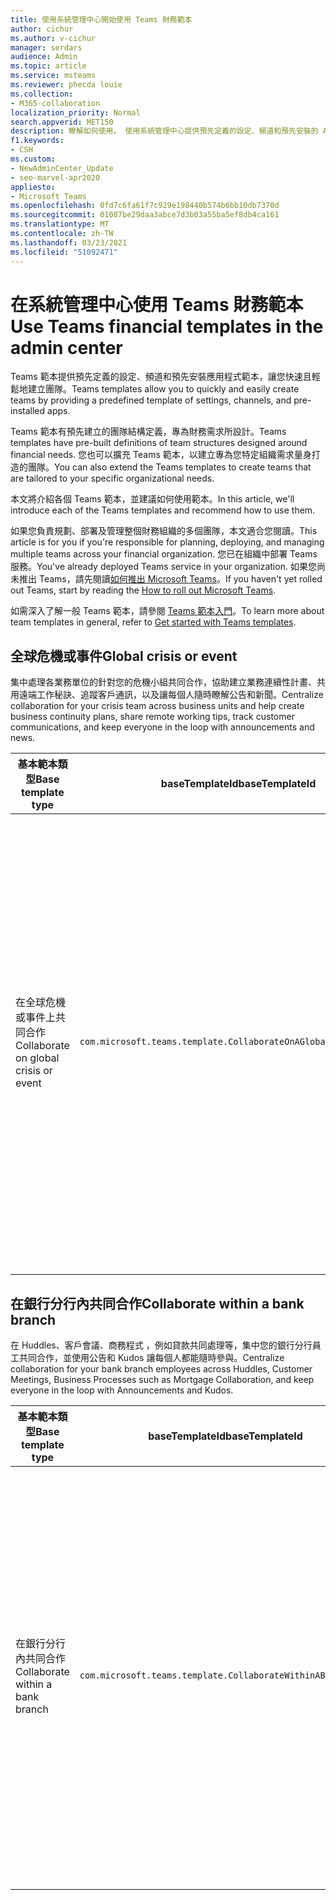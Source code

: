 ```yaml
---
title: 使用系統管理中心開始使用 Teams 財務範本
author: cichur
ms.author: v-cichur
manager: serdars
audience: Admin
ms.topic: article
ms.service: msteams
ms.reviewer: phecda louie
ms.collection:
- M365-collaboration
localization_priority: Normal
search.appverid: MET150
description: 瞭解如何使用。 使用系統管理中心提供預先定義的設定、頻道和預先安裝的 App，以建立專為財務需求設計的小組結構。
f1.keywords:
- CSH
ms.custom:
- NewAdminCenter_Update
- seo-marvel-apr2020
appliesto:
- Microsoft Teams
ms.openlocfilehash: 0fd7c6fa61f7c929e198440b574b6bb10db7370d
ms.sourcegitcommit: 01087be29daa3abce7d3b03a55ba5ef8db4ca161
ms.translationtype: MT
ms.contentlocale: zh-TW
ms.lasthandoff: 03/23/2021
ms.locfileid: "51092471"
---
```

# <a name="use-teams-financial-templates-in-the-admin-center"></a><span data-ttu-id="5c066-104">在系統管理中心使用 Teams 財務範本</span><span class="sxs-lookup"><span data-stu-id="5c066-104">Use Teams financial templates in the admin center</span></span>

<span data-ttu-id="5c066-105">Teams 範本提供預先定義的設定、頻道和預先安裝應用程式範本，讓您快速且輕鬆地建立團隊。</span><span class="sxs-lookup"><span data-stu-id="5c066-105">Teams templates allow you to quickly and easily create teams by providing a predefined template of settings, channels, and pre-installed apps.</span></span>

<span data-ttu-id="5c066-106">Teams 範本有預先建立的團隊結構定義，專為財務需求所設計。</span><span class="sxs-lookup"><span data-stu-id="5c066-106">Teams templates have pre-built definitions of team structures designed around financial needs.</span></span> <span data-ttu-id="5c066-107">您也可以擴充 Teams 範本，以建立專為您特定組織需求量身打造的團隊。</span><span class="sxs-lookup"><span data-stu-id="5c066-107">You can also extend the Teams templates to create teams that are tailored to your specific organizational needs.</span></span>

<span data-ttu-id="5c066-108">本文將介紹各個 Teams 範本，並建議如何使用範本。</span><span class="sxs-lookup"><span data-stu-id="5c066-108">In this article, we'll introduce each of the Teams templates and recommend how to use them.</span></span>

<span data-ttu-id="5c066-109">如果您負責規劃、部署及管理整個財務組織的多個團隊，本文適合您閱讀。</span><span class="sxs-lookup"><span data-stu-id="5c066-109">This article is for you if you're responsible for planning, deploying, and managing multiple teams across your financial organization.</span></span> <span data-ttu-id="5c066-110">您已在組織中部署 Teams 服務。</span><span class="sxs-lookup"><span data-stu-id="5c066-110">You've already deployed Teams service in your organization.</span></span> <span data-ttu-id="5c066-111">如果您尚未推出 Teams，請先閱讀[如何推出 Microsoft Teams](./deploy-overview.md)。</span><span class="sxs-lookup"><span data-stu-id="5c066-111">If you haven't yet rolled out Teams, start by reading the [How to roll out Microsoft Teams](./deploy-overview.md).</span></span>

<span data-ttu-id="5c066-112">如需深入了解一般 Teams 範本，請參閱 [Teams 範本入門](get-started-with-teams-templates-in-the-admin-console.md)。</span><span class="sxs-lookup"><span data-stu-id="5c066-112">To learn more about team templates in general, refer to [Get started with Teams templates](get-started-with-teams-templates-in-the-admin-console.md).</span></span>

## <a name="global-crisis-or-event"></a><span data-ttu-id="5c066-113">全球危機或事件</span><span class="sxs-lookup"><span data-stu-id="5c066-113">Global crisis or event</span></span>

<span data-ttu-id="5c066-114">集中處理各業務單位的針對您的危機小組共同合作，協助建立業務連續性計畫、共用遠端工作秘訣、追蹤客戶通訊，以及讓每個人隨時瞭解公告和新聞。</span><span class="sxs-lookup"><span data-stu-id="5c066-114">Centralize collaboration for your crisis team across business units and help create business continuity plans, share remote working tips, track customer communications, and keep everyone in the loop with announcements and news.</span></span>

| <span data-ttu-id="5c066-115">基本範本類型</span><span class="sxs-lookup"><span data-stu-id="5c066-115">Base template type</span></span>|<span data-ttu-id="5c066-116">baseTemplateId</span><span class="sxs-lookup"><span data-stu-id="5c066-116">baseTemplateId</span></span> | <span data-ttu-id="5c066-117">此基本範本提供的屬性</span><span class="sxs-lookup"><span data-stu-id="5c066-117">Properties that come with this base template</span></span> |
| ------------------|-- |----------------------------------------------------- |
| <span data-ttu-id="5c066-118">在全球危機或事件上共同合作</span><span class="sxs-lookup"><span data-stu-id="5c066-118">Collaborate on global crisis or event</span></span>|`com.microsoft.teams.template.CollaborateOnAGlobalCrisisOrEvent` |<span data-ttu-id="5c066-119">頻道：</span><span class="sxs-lookup"><span data-stu-id="5c066-119">Channels:</span></span> <ul><li><span data-ttu-id="5c066-120">一般</span><span class="sxs-lookup"><span data-stu-id="5c066-120">General</span></span><li><span data-ttu-id="5c066-121">公告</span><span class="sxs-lookup"><span data-stu-id="5c066-121">Announcements</span></span></li><li><span data-ttu-id="5c066-122">世界新聞</span><span class="sxs-lookup"><span data-stu-id="5c066-122">World news</span></span></li><li><span data-ttu-id="5c066-123">業務連續性</span><span class="sxs-lookup"><span data-stu-id="5c066-123">Business continuity</span></span></li><li><span data-ttu-id="5c066-124">遠端工作</span><span class="sxs-lookup"><span data-stu-id="5c066-124">Remote working</span></span></li><li><span data-ttu-id="5c066-125">內部通訊</span><span class="sxs-lookup"><span data-stu-id="5c066-125">Internal comms</span></span></li><li><span data-ttu-id="5c066-126">外部通訊</span><span class="sxs-lookup"><span data-stu-id="5c066-126">External comms</span></span></li><li><span data-ttu-id="5c066-127">核准要求</span><span class="sxs-lookup"><span data-stu-id="5c066-127">Approvals request</span></span></li><li><span data-ttu-id="5c066-128">客戶抱怨</span><span class="sxs-lookup"><span data-stu-id="5c066-128">Customer complaints</span></span></li><li><span data-ttu-id="5c066-129">榮譽</span><span class="sxs-lookup"><span data-stu-id="5c066-129">Kudos</span></span></li><li><span data-ttu-id="5c066-130">主管更新</span><span class="sxs-lookup"><span data-stu-id="5c066-130">Executive update</span></span></li></ul><span data-ttu-id="5c066-131">應用程式：</span><span class="sxs-lookup"><span data-stu-id="5c066-131">Apps:</span></span> <ul><li><span data-ttu-id="5c066-132">讚美</span><span class="sxs-lookup"><span data-stu-id="5c066-132">Praise</span></span></li><li><span data-ttu-id="5c066-133">Wiki</span><span class="sxs-lookup"><span data-stu-id="5c066-133">Wiki</span></span></li><li><span data-ttu-id="5c066-134">網站</span><span class="sxs-lookup"><span data-stu-id="5c066-134">Website</span></span></li><li><span data-ttu-id="5c066-135">Planner</span><span class="sxs-lookup"><span data-stu-id="5c066-135">Planner</span></span></li></ul>|
||||

## <a name="collaborate-within-a-bank-branch"></a><span data-ttu-id="5c066-136">在銀行分行內共同合作</span><span class="sxs-lookup"><span data-stu-id="5c066-136">Collaborate within a bank branch</span></span>

<span data-ttu-id="5c066-137">在 Huddles、客戶會議、商務程式 ，例如貸款共同處理等，集中您的銀行分行員工共同合作，並使用公告和 Kudos 讓每個人都能隨時參與。</span><span class="sxs-lookup"><span data-stu-id="5c066-137">Centralize collaboration for your bank branch employees across Huddles, Customer Meetings, Business Processes such as Mortgage Collaboration, and keep everyone in the loop with Announcements and Kudos.</span></span>

| <span data-ttu-id="5c066-138">基本範本類型</span><span class="sxs-lookup"><span data-stu-id="5c066-138">Base template type</span></span> |<span data-ttu-id="5c066-139">baseTemplateId</span><span class="sxs-lookup"><span data-stu-id="5c066-139">baseTemplateId</span></span>| <span data-ttu-id="5c066-140">此基本範本提供的屬性</span><span class="sxs-lookup"><span data-stu-id="5c066-140">Properties that come with this base template</span></span> |
| ------------------ |--|----------------------------------------------------- |
|<span data-ttu-id="5c066-141">在銀行分行內共同合作</span><span class="sxs-lookup"><span data-stu-id="5c066-141">Collaborate within a bank branch</span></span>|`com.microsoft.teams.template.CollaborateWithinABankBranch` |<span data-ttu-id="5c066-142">頻道：</span><span class="sxs-lookup"><span data-stu-id="5c066-142">Channels:</span></span> <ul><li><span data-ttu-id="5c066-143">一般</span><span class="sxs-lookup"><span data-stu-id="5c066-143">General</span></span><li><span data-ttu-id="5c066-144">公告</span><span class="sxs-lookup"><span data-stu-id="5c066-144">Announcements</span></span></li><li><span data-ttu-id="5c066-145">過程中討論</span><span class="sxs-lookup"><span data-stu-id="5c066-145">Huddles</span></span></li><li><span data-ttu-id="5c066-146">客戶會議</span><span class="sxs-lookup"><span data-stu-id="5c066-146">Customer meetings</span></span></li><li><span data-ttu-id="5c066-147">核准要求</span><span class="sxs-lookup"><span data-stu-id="5c066-147">Approvals Request</span></span></li><li><span data-ttu-id="5c066-148">教練</span><span class="sxs-lookup"><span data-stu-id="5c066-148">Coaching</span></span></li><li><span data-ttu-id="5c066-149">技能開發</span><span class="sxs-lookup"><span data-stu-id="5c066-149">Skills development</span></span></li><li><span data-ttu-id="5c066-150">貸款處理</span><span class="sxs-lookup"><span data-stu-id="5c066-150">Loan processing</span></span></li><li><span data-ttu-id="5c066-151">客戶抱怨</span><span class="sxs-lookup"><span data-stu-id="5c066-151">Customer complaints</span></span></li><li><span data-ttu-id="5c066-152">榮譽</span><span class="sxs-lookup"><span data-stu-id="5c066-152">Kudos</span></span></li><li><span data-ttu-id="5c066-153">有趣的專案</span><span class="sxs-lookup"><span data-stu-id="5c066-153">Fun stuff</span></span></li><li><span data-ttu-id="5c066-154">合規性</span><span class="sxs-lookup"><span data-stu-id="5c066-154">Compliance</span></span></li></ul><span data-ttu-id="5c066-155">應用程式：</span><span class="sxs-lookup"><span data-stu-id="5c066-155">Apps:</span></span><ul><li><span data-ttu-id="5c066-156">讚美</span><span class="sxs-lookup"><span data-stu-id="5c066-156">Praise</span></span></li></ul>|
||||